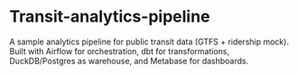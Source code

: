 # Transit-analytics-pipeline
A sample analytics pipeline for public transit data (GTFS + ridership mock). Built with Airflow for orchestration, dbt for transformations, DuckDB/Postgres as warehouse, and Metabase for dashboards.
